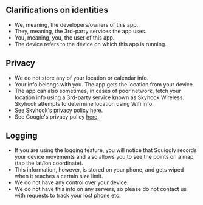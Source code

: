 ## Clarifications on identities

- We, meaning, the developers/owners of this app.
- They, meaning, the 3rd-party services the app uses.
- You, meaning, you, the user of this app.
- The device refers to the device on which this app is running.

## Privacy

- We do not store any of your location or calendar info.
- Your info belongs with you. The app gets the location from your device.
- The app can also sometimes, in cases of poor network, fetch your location info using a 3rd-party service known as Skyhook Wireless. Skyhook attempts to determine location using Wifi info.
- See Skyhook's privacy policy [here](https://www.skyhookwireless.com/privacy-policy).
- See Google's privacy policy [here](https://www.google.com/intl/en_us/policies/).

## Logging

- If you are using the logging feature, you will notice that Squiggly records your device movements and also allows you to see the points on a map (tap the lat/lon coordinate).
- This information, however, is stored on your phone, and gets wiped when it reaches a certain size limit.
- We do not have any control over your device.
- We do not have this info on any servers, so please do not contact us with requests to track your lost phone etc.
